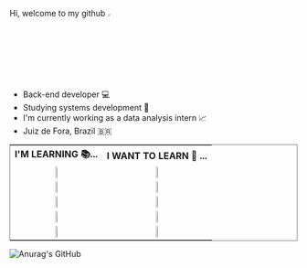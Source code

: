 Hi, welcome to my github <img width ="3%" src="https://camo.githubusercontent.com/e8e7b06ecf583bc040eb60e44eb5b8e0ecc5421320a92929ce21522dbc34c891/68747470733a2f2f6d656469612e67697068792e636f6d2f6d656469612f6876524a434c467a6361737252346961377a2f67697068792e676966">


<ul>
        <li>Back-end developer 💻</li>
        <li>Studying systems development 📖</li>
        <li>I'm currently working as a data analysis intern 📈</li>
        <li>Juiz de Fora, Brazil 🇧🇷</li>
</ul>


   
<table style="width:100%; margin: 0 auto; border: 1px solid gray; border-collapse: collapse;">
  <tr>
    <th>I'M LEARNING 📚...</th>
    <th>I WANT TO LEARN 💭 ...</th>
  </tr>
  <tr>
    <td align="center"> <img width="10%" src="https://cdn.jsdelivr.net/gh/devicons/devicon/icons/dot-net/dot-net-original.svg" /></td>
    <td align="center"><img width="10%" src="https://cdn.jsdelivr.net/gh/devicons/devicon/icons/swift/swift-original.svg" /></td>
  </tr>
  <tr>
    <td align="center" > <img width ="10%" src="https://cdn.jsdelivr.net/gh/devicons/devicon/icons/python/python-original.svg" /></td>
    <td align="center"><img width="10%" src="https://cdn.jsdelivr.net/gh/devicons/devicon/icons/angularjs/angularjs-original.svg" /></td>
  </tr>
  <tr>
    <td align="center" > <img width ="10%" src="https://cdn.jsdelivr.net/gh/devicons/devicon/icons/html5/html5-original.svg" /></td>
    <td align="center"><img width="10%" src="https://cdn.jsdelivr.net/gh/devicons/devicon/icons/react/react-original.svg" /></td>
  </tr>
  <tr>
    <td align="center" > <img width ="10%" src="https://cdn.jsdelivr.net/gh/devicons/devicon/icons/css3/css3-original.svg" /></td>
    <td align="center"><img width="10%" src="https://cdn.jsdelivr.net/gh/devicons/devicon/icons/vuejs/vuejs-original.svg" /></td>
  </tr> 
  <tr>
    <td align="center" > <img width ="10%" src="https://cdn.jsdelivr.net/gh/devicons/devicon/icons/javascript/javascript-original.svg" /></td>
    <td align="center"><img width="10%" src="https://cdn.jsdelivr.net/gh/devicons/devicon/icons/java/java-original.svg" /></td>
  </tr>        
</table>                                                                                                                        


![Anurag's GitHub ](https://github-readme-stats.vercel.app/api?username=macheuz&hide=contribs,&show_icons=true&theme=merko)

